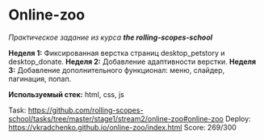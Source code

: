 # Online-zoo
*Практическое задание из курса **the rolling-scopes-school***

**Неделя 1:** Фиксированная верстка страниц desktop_petstory и desktop_donate.
**Неделя 2:**  Добавление адаптивности верстки. 
**Неделя 3:** Добавление дополнительного функционал: меню, слайдер, пагинация, попап.

**Используемый стек:**  html, css, js

Task: https://github.com/rolling-scopes-school/tasks/tree/master/stage1/stream2/online-zoo#online-zoo
Deploy: https://vkradchenko.github.io/online-zoo/index.html
Score: 269/300
